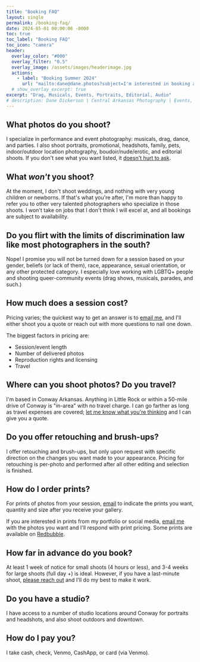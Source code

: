 ```yaml
---
title: "Booking FAQ"
layout: single
permalink: /booking-faq/
date: 2024-05-01 00:00:00 -0000
toc: true
toc_label: "Booking FAQ"
toc_icon: "camera" 
header:
  overlay_color: "#000"
  overlay_filter: "0.5"
  overlay_image: /assets/images/headerimage.jpg
  actions:
    - label: "Booking Summer 2024"
      url: "mailto:dane@dane.photos?subject=I'm interested in booking a photo session or event."
  # show_overlay_excerpt: true
excerpt: "Drag, Musicals, Events, Portraits, Editorial, Audio"
# description: Dane Dickerson | Central Arkansas Photography | Events, Drag, Musicals, Portraits, and Art
---
```


## What photos do you shoot?

I specialize in performance and event photography: musicals, drag, dance, and parties. I also shoot portraits, promotional, headshots, family, pets, indoor/outdoor location photography, boudoir/nude/erotic, and editorial shoots. If you don't see what you want listed, it [doesn't hurt to ask](mailto:mailto:dane@dane.photos).

## What *won't* you shoot?

At the moment, I don't shoot weddings, and nothing with very young children or newborns. If that's what you're after, I'm more than happy to refer you to other very talented photographers who specialize in those shoots. I won't take on jobs that I don't think I will excel at, and all bookings are subject to availability.

## Do you flirt with the limits of discrimination law like most photographers in the south?

Nope! I promise you will not be turned down for a session based on your gender, beliefs (or lack of them), race, appearance, sexual orientation, or any other protected category. I especially love working with LGBTQ+ people and shooting queer-community events (drag shows, musicals, parades, and such.)

## How much does a session cost?

Pricing varies; the quickest way to get an answer is to [email me](mailto:mailto:dane@dane.photos), and I'll either shoot you a quote or reach out with more questions to nail one down.

The biggest factors in pricing are:

* Session/event length
* Number of delivered photos
* Reproduction rights and licensing
* Travel

## Where can you shoot photos? Do you travel?

I'm based in Conway Arkansas. Anything in Little Rock or within a 50-mile drive of Conway is "in-area" with no  travel charge. I can go farther as long as travel expenses are covered; [let me know what you're thinking](mailto:mailto:dane@dane.photos) and I can give you a quote.

## Do you offer retouching and brush-ups?

I offer retouching and brush-ups, but only upon request with specific direction on the changes you want made to your appearance. Pricing for retouching is per-photo and performed after all other editing and selection is finished.

## How do I order prints?

For prints of photos from your session, [email](mailto:mailto:dane@dane.photos) to indicate the prints you want, quantity and size after you receive your gallery.

If you are interested in prints from my portfolio or social media, [email me](mailto:mailto:dane@dane.photos) with the photos you want and I'll respond with print pricing. Some prints are available on [Redbubble](/design/).

## How far in advance do you book?

At least 1 week of notice for small shoots (4 hours or less), and 3-4 weeks for large shoots (full day +) is ideal. However, if you have a last-minute shoot, [please reach out](mailto:mailto:dane@dane.photos) and I'll do my best to make it work.

## Do you have a studio?

I have access to a number of studio locations around Conway for portraits and headshots, and also shoot outdoors and downtown.

## How do I pay you?

I take cash, check, Venmo, CashApp, or card (via Venmo).